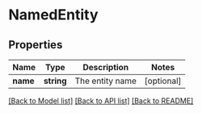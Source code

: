 # NamedEntity

## Properties
Name | Type | Description | Notes
------------ | ------------- | ------------- | -------------
**name** | **string** | The entity name | [optional] 

[[Back to Model list]](../../README.md#documentation-for-models) [[Back to API list]](../../README.md#documentation-for-api-endpoints) [[Back to README]](../../README.md)

